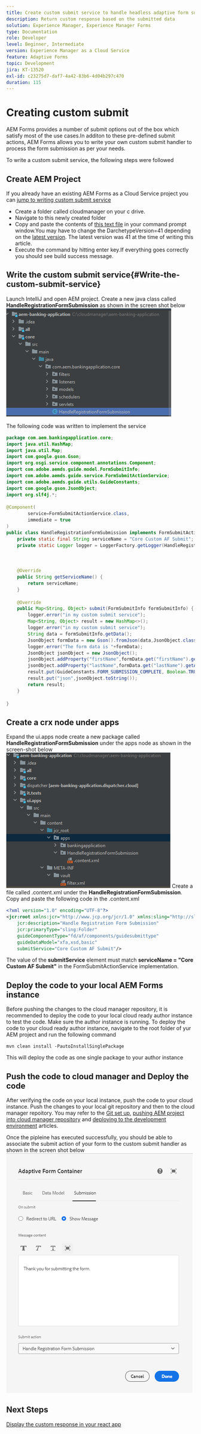 ```yaml
---
title: Create custom submit service to handle headless adaptive form submission
description: Return custom response based on the submitted data
solution: Experience Manager, Experience Manager Forms
type: Documentation
role: Developer
level: Beginner, Intermediate
version: Experience Manager as a Cloud Service
feature: Adaptive Forms
topic: Development
jira: KT-13520
exl-id: c23275d7-daf7-4a42-83b6-4d04b297c470
duration: 115
---
```

# Creating custom submit

AEM Forms provides a number of submit options out of the box which satisfy most of the use cases.In additon to these pre-defined submit actions, AEM Forms allows you to write your own custom submit handler to process the form submission as per your needs.

To write a custom submit service, the following steps were followed

## Create AEM Project

If you already have an existing AEM Forms as a Cloud Service project you can [jump to writing custom submit service](#Write-the-custom-submit-service)

* Create a folder called cloudmanager on your c drive.
* Navigate to this newly created folder
* Copy and paste  the contents of [this text file](./assets/creating-maven-project.txt) in your command prompt window.You may have to change the DarchetypeVersion=41 depending on the [latest version](https://github.com/adobe/aem-project-archetype/releases). The latest version was 41 at the time of writing this article. 
* Execute the command by hitting enter key.If everything goes correctly you should see build success message.

## Write the custom submit service{#Write-the-custom-submit-service}

Launch IntelliJ and open AEM  project. Create a new java class called **HandleRegistrationFormSubmission** as shown in the screen shot below
![custom-submit-service](./assets/custom-submit-service.png)

The following code was written to implement the service

``` java
package com.aem.bankingapplication.core;
import java.util.HashMap;
import java.util.Map;
import com.google.gson.Gson;
import org.osgi.service.component.annotations.Component;
import com.adobe.aemds.guide.model.FormSubmitInfo;
import com.adobe.aemds.guide.service.FormSubmitActionService;
import com.adobe.aemds.guide.utils.GuideConstants;
import com.google.gson.JsonObject;
import org.slf4j.*;

@Component(
        service=FormSubmitActionService.class,
        immediate = true
)
public class HandleRegistrationFormSubmission implements FormSubmitActionService {
    private static final String serviceName = "Core Custom AF Submit";
    private static Logger logger = LoggerFactory.getLogger(HandleRegistrationFormSubmission.class);



    @Override
    public String getServiceName() {
        return serviceName;
    }

    @Override
    public Map<String, Object> submit(FormSubmitInfo formSubmitInfo) {
        logger.error("in my custom submit service");
        Map<String, Object> result = new HashMap<>();
        logger.error("in my custom submit service");
        String data = formSubmitInfo.getData();
        JsonObject formData = new Gson().fromJson(data,JsonObject.class);
        logger.error("The form data is "+formData);
        JsonObject jsonObject = new JsonObject();
        jsonObject.addProperty("firstName",formData.get("firstName").getAsString());
        jsonObject.addProperty("lastName",formData.get("lastName").getAsString());
        result.put(GuideConstants.FORM_SUBMISSION_COMPLETE, Boolean.TRUE);
        result.put("json",jsonObject.toString());
        return result;
    }

}

```

## Create a crx node under apps

Expand the ui.apps node create a new package called **HandleRegistrationFormSubmission** under the apps node as shown in the screen-shot below
![crx-node](./assets/crx-node.png) 
Create a file called .content.xml under the **HandleRegistrationFormSubmission**. Copy and paste the following code in the .content.xml

```xml
<?xml version="1.0" encoding="UTF-8"?>
<jcr:root xmlns:jcr="http://www.jcp.org/jcr/1.0" xmlns:sling="http://sling.apache.org/jcr/sling/1.0"
    jcr:description="Handle Registration Form Submission"
    jcr:primaryType="sling:Folder"
    guideComponentType="fd/af/components/guidesubmittype"
    guideDataModel="xfa,xsd,basic"
    submitService="Core Custom AF Submit"/>
```

The value of the **submitService** element must match  **serviceName = "Core Custom AF Submit"** in the FormSubmitActionService implementation.

## Deploy the code to your local AEM Forms instance

Before pushing the changes to the cloud manager repository, it is recommended to deploy the code to your local cloud ready author instance to test the code. Make sure the author instance is running.
To deploy the code to your cloud ready author instance, navigate to the root folder of yur AEM project and run the following command

```
mvn clean install -PautoInstallSinglePackage
```

This will deploy the code as one single package to your author instance

## Push the code to cloud manager and Deploy the code

After verifying the code on your local instance, push the code to your cloud instance.
Push the changes to your local git repository and then to the cloud manager repoitory. You may refer to the  [Git set up](https://experienceleague.adobe.com/docs/experience-manager-learn/cloud-service/forms/developing-for-cloud-service/setup-git.html), [pushing AEM project into cloud manager repository](https://experienceleague.adobe.com/docs/experience-manager-learn/cloud-service/forms/developing-for-cloud-service/push-project-to-cloud-manager-git.html) and [deploying to the development environment](https://experienceleague.adobe.com/docs/experience-manager-learn/cloud-service/forms/developing-for-cloud-service/deploy-to-dev-environment.html) articles.

Once the pipleine has executed successfully, you should be able to associate the submit action of your form to the custom submit handler as shown in the screen shot below
![submit-action](./assets/configure-submit-action.png)

## Next Steps

[Display the custom response in your react app](./handle-response-react-app.md)

